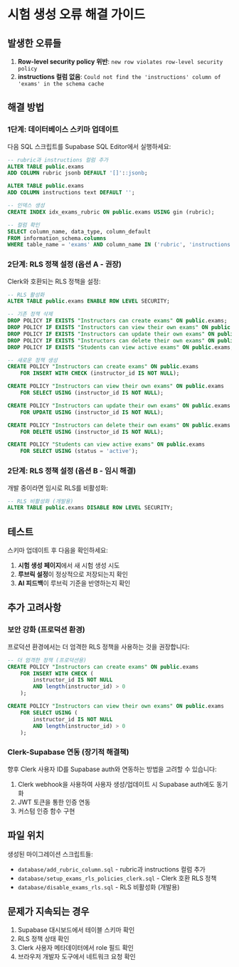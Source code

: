 # 시험 생성 오류 해결 가이드

## 발생한 오류들

1. **Row-level security policy 위반**: `new row violates row-level security policy`
2. **instructions 컬럼 없음**: `Could not find the 'instructions' column of 'exams' in the schema cache`

## 해결 방법

### 1단계: 데이터베이스 스키마 업데이트

다음 SQL 스크립트를 Supabase SQL Editor에서 실행하세요:

```sql
-- rubric과 instructions 컬럼 추가
ALTER TABLE public.exams
ADD COLUMN rubric jsonb DEFAULT '[]'::jsonb;

ALTER TABLE public.exams
ADD COLUMN instructions text DEFAULT '';

-- 인덱스 생성
CREATE INDEX idx_exams_rubric ON public.exams USING gin (rubric);

-- 컬럼 확인
SELECT column_name, data_type, column_default
FROM information_schema.columns
WHERE table_name = 'exams' AND column_name IN ('rubric', 'instructions');
```

### 2단계: RLS 정책 설정 (옵션 A - 권장)

Clerk와 호환되는 RLS 정책을 설정:

```sql
-- RLS 활성화
ALTER TABLE public.exams ENABLE ROW LEVEL SECURITY;

-- 기존 정책 삭제
DROP POLICY IF EXISTS "Instructors can create exams" ON public.exams;
DROP POLICY IF EXISTS "Instructors can view their own exams" ON public.exams;
DROP POLICY IF EXISTS "Instructors can update their own exams" ON public.exams;
DROP POLICY IF EXISTS "Instructors can delete their own exams" ON public.exams;
DROP POLICY IF EXISTS "Students can view active exams" ON public.exams;

-- 새로운 정책 생성
CREATE POLICY "Instructors can create exams" ON public.exams
    FOR INSERT WITH CHECK (instructor_id IS NOT NULL);

CREATE POLICY "Instructors can view their own exams" ON public.exams
    FOR SELECT USING (instructor_id IS NOT NULL);

CREATE POLICY "Instructors can update their own exams" ON public.exams
    FOR UPDATE USING (instructor_id IS NOT NULL);

CREATE POLICY "Instructors can delete their own exams" ON public.exams
    FOR DELETE USING (instructor_id IS NOT NULL);

CREATE POLICY "Students can view active exams" ON public.exams
    FOR SELECT USING (status = 'active');
```

### 2단계: RLS 정책 설정 (옵션 B - 임시 해결)

개발 중이라면 임시로 RLS를 비활성화:

```sql
-- RLS 비활성화 (개발용)
ALTER TABLE public.exams DISABLE ROW LEVEL SECURITY;
```

## 테스트

스키마 업데이트 후 다음을 확인하세요:

1. **시험 생성 페이지**에서 새 시험 생성 시도
2. **루브릭 설정**이 정상적으로 저장되는지 확인
3. **AI 피드백**이 루브릭 기준을 반영하는지 확인

## 추가 고려사항

### 보안 강화 (프로덕션 환경)

프로덕션 환경에서는 더 엄격한 RLS 정책을 사용하는 것을 권장합니다:

```sql
-- 더 엄격한 정책 (프로덕션용)
CREATE POLICY "Instructors can create exams" ON public.exams
    FOR INSERT WITH CHECK (
        instructor_id IS NOT NULL
        AND length(instructor_id) > 0
    );

CREATE POLICY "Instructors can view their own exams" ON public.exams
    FOR SELECT USING (
        instructor_id IS NOT NULL
        AND length(instructor_id) > 0
    );
```

### Clerk-Supabase 연동 (장기적 해결책)

향후 Clerk 사용자 ID를 Supabase auth와 연동하는 방법을 고려할 수 있습니다:

1. Clerk webhook을 사용하여 사용자 생성/업데이트 시 Supabase auth에도 동기화
2. JWT 토큰을 통한 인증 연동
3. 커스텀 인증 함수 구현

## 파일 위치

생성된 마이그레이션 스크립트들:

- `database/add_rubric_column.sql` - rubric과 instructions 컬럼 추가
- `database/setup_exams_rls_policies_clerk.sql` - Clerk 호환 RLS 정책
- `database/disable_exams_rls.sql` - RLS 비활성화 (개발용)

## 문제가 지속되는 경우

1. Supabase 대시보드에서 테이블 스키마 확인
2. RLS 정책 상태 확인
3. Clerk 사용자 메타데이터에서 role 필드 확인
4. 브라우저 개발자 도구에서 네트워크 요청 확인
